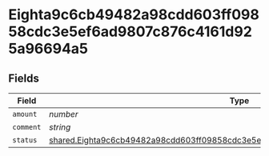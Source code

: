 # Eighta9c6cb49482a98cdd603ff09858cdc3e5ef6ad9807c876c4161d925a96694a5


## Fields

| Field                                                                                                                                                                                         | Type                                                                                                                                                                                          | Required                                                                                                                                                                                      | Description                                                                                                                                                                                   |
| --------------------------------------------------------------------------------------------------------------------------------------------------------------------------------------------- | --------------------------------------------------------------------------------------------------------------------------------------------------------------------------------------------- | --------------------------------------------------------------------------------------------------------------------------------------------------------------------------------------------- | --------------------------------------------------------------------------------------------------------------------------------------------------------------------------------------------- |
| `amount`                                                                                                                                                                                      | *number*                                                                                                                                                                                      | :heavy_minus_sign:                                                                                                                                                                            | N/A                                                                                                                                                                                           |
| `comment`                                                                                                                                                                                     | *string*                                                                                                                                                                                      | :heavy_minus_sign:                                                                                                                                                                            | N/A                                                                                                                                                                                           |
| `status`                                                                                                                                                                                      | [shared.Eighta9c6cb49482a98cdd603ff09858cdc3e5ef6ad9807c876c4161d925a96694a5Status](../../../sdk/models/shared/eighta9c6cb49482a98cdd603ff09858cdc3e5ef6ad9807c876c4161d925a96694a5status.md) | :heavy_minus_sign:                                                                                                                                                                            | N/A                                                                                                                                                                                           |